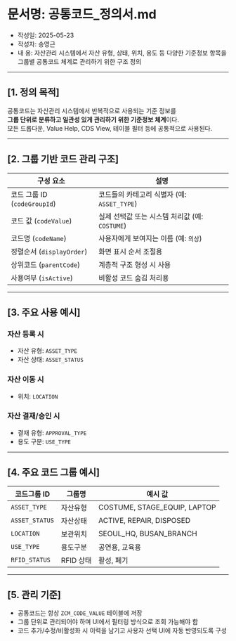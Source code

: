# 문서명: 공통코드_정의서.md
- 작성일: 2025-05-23
- 작성자: 송영근
- 내  용: 자산관리 시스템에서 자산 유형, 상태, 위치, 용도 등 다양한 기준정보 항목을 그룹별 공통코드 체계로 관리하기 위한 구조 정의

---

## [1. 정의 목적]

공통코드는 자산관리 시스템에서 반복적으로 사용되는 기준 정보를  
**그룹 단위로 분류하고 일관성 있게 관리하기 위한 기준정보 체계**이다.  
모든 드롭다운, Value Help, CDS View, 테이블 필터 등에 공통적으로 사용된다.

---

## [2. 그룹 기반 코드 관리 구조]

| 구성 요소 | 설명 |
|-----------|------|
| 코드 그룹 ID (`codeGroupId`) | 코드들의 카테고리 식별자 (예: `ASSET_TYPE`) |
| 코드 값 (`codeValue`) | 실제 선택값 또는 시스템 처리값 (예: `COSTUME`) |
| 코드명 (`codeName`) | 사용자에게 보여지는 이름 (예: `의상`) |
| 정렬순서 (`displayOrder`) | 화면 표시 순서 조절용 |
| 상위코드 (`parentCode`) | 계층적 구조 형성 시 사용 |
| 사용여부 (`isActive`) | 비활성 코드 숨김 처리용 |

---

## [3. 주요 사용 예시]

### 자산 등록 시
- 자산 유형: `ASSET_TYPE`
- 자산 상태: `ASSET_STATUS`

### 자산 이동 시
- 위치: `LOCATION`

### 자산 결재/승인 시
- 결재 유형: `APPROVAL_TYPE`
- 용도 구분: `USE_TYPE`

---

## [4. 주요 코드 그룹 예시]

| 코드그룹 ID | 그룹명 | 예시 값 |
|-------------|--------|---------|
| `ASSET_TYPE` | 자산유형 | COSTUME, STAGE_EQUIP, LAPTOP |
| `ASSET_STATUS` | 자산상태 | ACTIVE, REPAIR, DISPOSED |
| `LOCATION` | 보관위치 | SEOUL_HQ, BUSAN_BRANCH |
| `USE_TYPE` | 용도구분 | 공연용, 교육용 |
| `RFID_STATUS` | RFID 상태 | 활성, 폐기 |

---

## [5. 관리 기준]

- 공통코드는 항상 `ZCM_CODE_VALUE` 테이블에 저장
- 그룹 단위로 관리되어야 하며 UI에서 필터링 방식으로 조회 가능해야 함
- 코드 추가/수정/비활성화 시 이력을 남기고 사용자 선택 UI에 자동 반영되도록 구성
